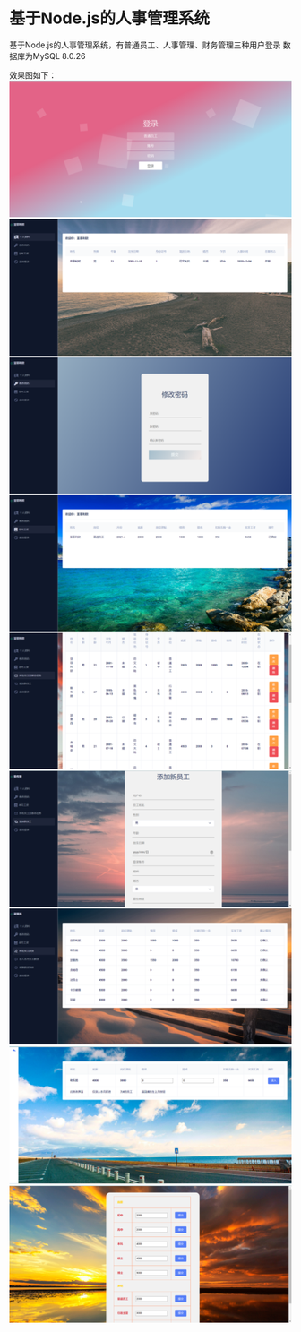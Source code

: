 # 基于Node.js的人事管理系统
基于Node.js的人事管理系统，有普通员工、人事管理、财务管理三种用户登录
数据库为MySQL 8.0.26

效果图如下：
![image text](https://github.com/SnakeFairy/-Node.js-/blob/main/Show%20pictures/1.png)
![image text](https://github.com/SnakeFairy/-Node.js-/blob/main/Show%20pictures/2.png)
![image text](https://github.com/SnakeFairy/-Node.js-/blob/main/Show%20pictures/3.png)
![image text](https://github.com/SnakeFairy/-Node.js-/blob/main/Show%20pictures/4.png)
![image text](https://github.com/SnakeFairy/-Node.js-/blob/main/Show%20pictures/5.png)
![image text](https://github.com/SnakeFairy/-Node.js-/blob/main/Show%20pictures/6.png)
![image text](https://github.com/SnakeFairy/-Node.js-/blob/main/Show%20pictures/7.png)
![image text](https://github.com/SnakeFairy/-Node.js-/blob/main/Show%20pictures/8.png)
![image text](https://github.com/SnakeFairy/-Node.js-/blob/main/Show%20pictures/9.png)
